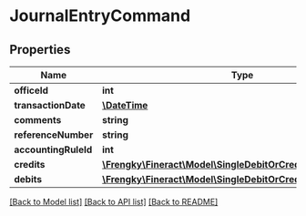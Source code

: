 # JournalEntryCommand

## Properties
Name | Type | Description | Notes
------------ | ------------- | ------------- | -------------
**officeId** | **int** |  | [optional] 
**transactionDate** | [**\DateTime**](\DateTime.md) |  | [optional] 
**comments** | **string** |  | [optional] 
**referenceNumber** | **string** |  | [optional] 
**accountingRuleId** | **int** |  | [optional] 
**credits** | [**\Frengky\Fineract\Model\SingleDebitOrCreditEntryCommand[]**](SingleDebitOrCreditEntryCommand.md) |  | [optional] 
**debits** | [**\Frengky\Fineract\Model\SingleDebitOrCreditEntryCommand[]**](SingleDebitOrCreditEntryCommand.md) |  | [optional] 

[[Back to Model list]](../../README.md#documentation-for-models) [[Back to API list]](../../README.md#documentation-for-api-endpoints) [[Back to README]](../../README.md)


